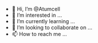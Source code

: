- 👋 Hi, I’m @Atumcell
- 👀 I’m interested in ...
- 🌱 I’m currently learning ...
- 💞️ I’m looking to collaborate on ...
- 📫 How to reach me ...

<!---
Atumcell/Atumcell is a ✨ special ✨ repository because its `README.md` (this file) appears on your GitHub profile.
You can click the Preview link to take a look at your changes.
--->
